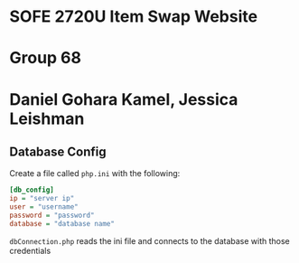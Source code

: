 # SOFE 2720U Item Swap Website
# Group 68
# Daniel Gohara Kamel, Jessica Leishman

## Database Config

Create a file called `php.ini` with the following:

```ini
[db_config]
ip = "server ip"
user = "username"
password = "password"
database = "database name"

```

`dbConnection.php` reads the ini file and connects to the database with those credentials